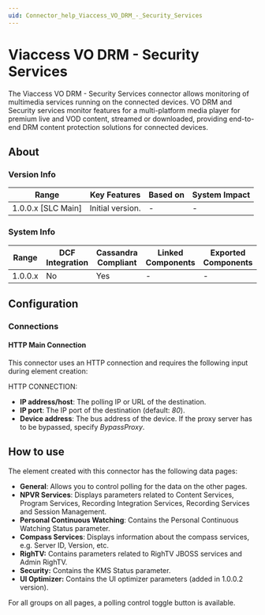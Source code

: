 ```yaml
---
uid: Connector_help_Viaccess_VO_DRM_-_Security_Services
---
```


# Viaccess VO DRM - Security Services

The Viaccess VO DRM - Security Services connector allows monitoring of multimedia services running on the connected devices. VO DRM and Security services monitor features for a multi-platform media player for premium live and VOD content, streamed or downloaded, providing end-to-end DRM content protection solutions for connected devices.

## About

### Version Info

| Range                | Key Features     | Based on     | System Impact     |
|----------------------|------------------|--------------|-------------------|
| 1.0.0.x [SLC Main]   | Initial version. | -            | -                 |

### System Info

| Range     | DCF Integration     | Cassandra Compliant     | Linked Components     | Exported Components     |
|-----------|---------------------|-------------------------|-----------------------|-------------------------|
| 1.0.0.x   | No                  | Yes                     | -                     | -                       |

## Configuration

### Connections

#### HTTP Main Connection

This connector uses an HTTP connection and requires the following input during element creation:

HTTP CONNECTION:

- **IP address/host**: The polling IP or URL of the destination.
- **IP port**: The IP port of the destination (default: *80*).
- **Device address**: The bus address of the device. If the proxy server has to be bypassed, specify *BypassProxy*.

## How to use

The element created with this connector has the following data pages:

- **General**: Allows you to control polling for the data on the other pages.
- **NPVR Services**: Displays parameters related to Content Services, Program Services, Recording Integration Services, Recording Services and Session Management.
- **Personal Continuous Watching**: Contains the Personal Continuous Watching Status parameter.
- **Compass Services**: Displays information about the compass services, e.g. Server ID, Version, etc.
- **RighTV:** Contains parameters related to RighTV JBOSS services and Admin RighTV.
- **Security:** Contains the KMS Status parameter.
- **UI Optimizer:** Contains the UI optimizer parameters (added in 1.0.0.2 version).

For all groups on all pages, a polling control toggle button is available.
